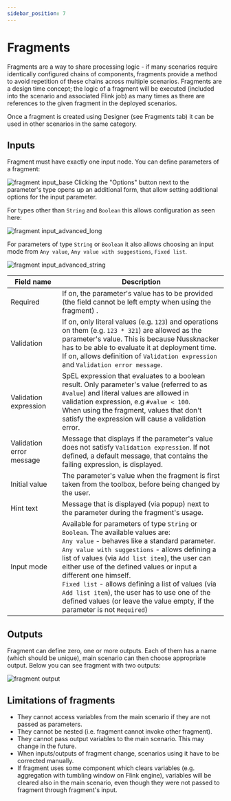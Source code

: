 ```yaml
---
sidebar_position: 7
---
```


# Fragments

Fragments are a way to share processing logic - if many scenarios require identically configured chains of components, fragments provide a method to avoid repetition of these chains across multiple scenarios. Fragments are a design time concept; the logic of a fragment will be executed (included into the scenario and associated Flink job) as many times as there are references to the given fragment in the deployed scenarios.

Once a fragment is created using Designer (see Fragments tab) it can be used in other scenarios in the same category.

## Inputs
Fragment must have exactly one input node. You can define parameters of a fragment:

![fragment input_base](../autoScreenshotChangeDocs/Auto_Screenshot_Change_Docs_-_fragments_-_Inputs0.png)
Clicking the "Options" button next to the parameter's type opens up an additional form, that allow setting additional options for the input parameter.

For types other than `String` and `Boolean` this allows configuration as seen here:

![fragment input_advanced_long](../autoScreenshotChangeDocs/Auto_Screenshot_Change_Docs_-_fragments_-_Inputs1.png)

For parameters of type `String` or `Boolean` it also allows choosing an input mode from `Any value`, `Any value with suggestions`, `Fixed list`.

![fragment input_advanced_string](../autoScreenshotChangeDocs/Auto_Screenshot_Change_Docs_-_fragments_-_Inputs2.png)

| Field name               | Description                                                                                                                                                                                                                                                                                                                                                                                                                                                                                               |
|--------------------------|-----------------------------------------------------------------------------------------------------------------------------------------------------------------------------------------------------------------------------------------------------------------------------------------------------------------------------------------------------------------------------------------------------------------------------------------------------------------------------------------------------------|
| Required                 | If on, the parameter's value has to be provided (the field cannot be left empty when using the fragment)      .                                                                                                                                                                                                                                                                                                                                                                                           |
| Validation               | If on, only literal values (e.g. `123`) and operations on them (e.g. `123 * 321`) are allowed as the parameter's value. This is because Nussknacker has to be able to evaluate it at deployment time.<br/>If on, allows definition of `Validation expression` and `Validation error message`.                                                                                                                                                                                                             |
| Validation expression    | SpEL expression that evaluates to a boolean result. Only parameter's value (referred to as `#value`) and literal values are allowed in validation expression, e.g `#value < 100`. <br/> When using the fragment, values that don't satisfy the expression will cause a validation error.                                                                                                                                                                                                                  |
| Validation error message | Message that displays if the parameter's value does not satisfy `Validation expression`. If not defined, a default message, that contains the failing expression, is displayed.                                                                                                                                                                                                                                                                                                                           |
| Initial value            | The parameter's value when the fragment is first taken from the toolbox, before being changed by the user.                                                                                                                                                                                                                                                                                                                                                                                                |
| Hint text                | Message that is displayed (via popup) next to the parameter during the fragment's usage.                                                                                                                                                                                                                                                                                                                                                                                                                  |
| Input mode               | Available for parameters of type `String` or `Boolean`. The available values are:<br/>`Any value` - behaves like a standard parameter.<br/>`Any value with suggestions` - allows defining a list of values (via `Add list item`), the user can either use of the defined values or input a different one himself.<br/>`Fixed list` - allows defining a list of values (via `Add list item`), the user has to use one of the defined values (or leave the value empty, if the parameter is not `Required`) |

## Outputs
Fragment can define zero, one or more outputs. Each of them has a name (which should be unique), main scenario can then choose appropriate output. Below you can see fragment with two outputs:

![fragment output](../autoScreenshotChangeDocs/Auto_Screenshot_Change_Docs_-_fragments_-_Outputs0.png)

## Limitations of fragments
- They cannot access variables from the main scenario if they are not passed as parameters.
- They cannot be nested (i.e. fragment cannot invoke other fragment).
- They cannot pass output variables to the main scenario. This may change in the future.
- When inputs/outputs of fragment change, scenarios using it have to be corrected manually.
- If fragment uses some component which clears variables (e.g. aggregation with tumbling window on Flink engine), variables will be cleared also in the main scenario, even though they were not passed to fragment through fragment's input.
